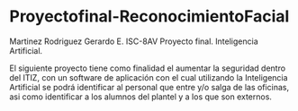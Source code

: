 # Proyectofinal-ReconocimientoFacial
Martinez Rodriguez Gerardo E.  ISC-8AV 
Proyecto final. Inteligencia Artificial.

El siguiente proyecto tiene como finalidad el aumentar la seguridad dentro del ITIZ, con un software de aplicación con el cual utilizando la Inteligencia Artificial se podrá identificar al personal que entre y/o salga de las oficinas, asi como identificar a los alumnos del plantel y a los que son externos.
